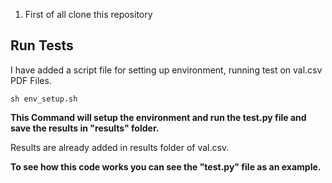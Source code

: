 1. First of all clone this repository

## Run Tests

I have added a script file for setting up environment, running test on val.csv PDF Files. 

```
sh env_setup.sh
```

**This Command will setup the environment and run the test.py file and save the results in "results" folder.**

Results are already added in results folder of val.csv.

**To see how this code works you can see the "test.py" file as an example.**

